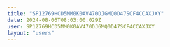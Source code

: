 ```yaml
---
title: "SP12769HCD5MM0K0AV470DJGMQ0D47SCF4CCAXJXY"
date: 2024-08-05T08:03:00.029Z
user: SP12769HCD5MM0K0AV470DJGMQ0D47SCF4CCAXJXY
layout: "users"
---
```

    